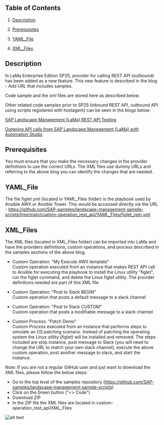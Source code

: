 ## Table of Contents
1. [Description](#Description)

2. [Prerequisites](#Prerequisites)

3. [YAML_File](#YAML_File)

3. [XML_Files](#XML_Files)




## Description
In LaMa Enterprise Edition SP25, provider for calling REST API (outbound) has been added as a new feature. This new feature is described in the blog - Add URL that includes samples.

Code sample and the xml files are stored here as described below.

Other related code samples prior to SP25 (inbound REST API, outbound API using scripts registered with hostagent) can be seen in the blogs below:

[SAP Landscape Management (LaMa) REST API Testing](https://blogs.sap.com/2018/11/22/sap-landscape-management-lama-rest-api-testing/)

[Outgoing API calls from SAP Landscape Management (LaMa) with Automation Studio](https://blogs.sap.com/2020/06/08/outgoing-api-calls-from-sap-landscape-management-lama-with-automation-studio/)

## Prerequisites
You must ensure that you make the necessary changes in the provider definitions to use the correct URLs. The XML files use dummy URLs and referring to the above blog you can identify the changes that are needed.

## YAML_File
The file figlet.yml (located in YAML_Files folder) is the playbook used by Ansible AWX or Ansible Tower. This would be accessed directly via the URL -  https://github.com/SAP-samples/landscape-management-sample-scripts/tree/main/custom-operation_rest_api/YAML_Files/figlet_rpm.yml

## XML_Files
The XML files (located in XML_Files folder) can be imported into LaMa and have the providers definitions, custom operations, and process described in the samples sections of the above blog.

- Custom Operation: "My Execute AWX template"<br>
Custom operation executed from an instance that makes REST API call to Ansible for executing the playbook to install the Linux utility "figlet", run the figlet command, and delete the Linux figlet utility. The provider definitions needed are part of this XML file

- Custom Operation: "Post to Slack BEGIN"<br>
Custom operation that posts a default message to a slack channel

- Custom Operation: "Post to Slack CUSTOM"<br>
Custom operation that posts a modifiable message to a slack channel

- Custom Process: "Patch Demo"<br>
Custom Process executed from an instance that performs steps to simulate an OS patching scenario. Instead of patching the operating system the Linux utility (figlet) will be installed and removed. The steps included are stop instance, post message to Slack (you will need to change the URL to match your own slack channel), execute the above custom operation, post another message to slack, and start the instance.

Note: If you are not a regular GitHub user and just want to download the XML files, please follow the below steps:

- Go to the top level of the samples repository (https://github.com/SAP-samples/landscape-management-sample-scripts)
- Click on the Green button ("<> Code")
- Download ZIP
- In the ZIP file the XML files are located in custom-operation_rest_api/XML_Files

![alt text](https://blogs.sap.com/wp-content/uploads/2022/11/custom1.png)